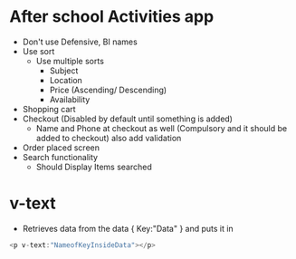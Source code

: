 #  After school Activities app
- Don't use Defensive, BI names
- Use sort
	- Use multiple sorts 
		- Subject
		- Location
		- Price (Ascending/ Descending)
		- Availability
- Shopping cart 
- Checkout (Disabled by default until something is added)
	- Name and Phone at checkout as well (Compulsory and it should be added to checkout) also add validation
- Order placed screen 
- Search functionality 
	- Should Display Items searched

# v-text
- Retrieves data from the data { Key:"Data"  } and puts it in 
```javascript
<p v-text:"NameofKeyInsideData"></p>
```

